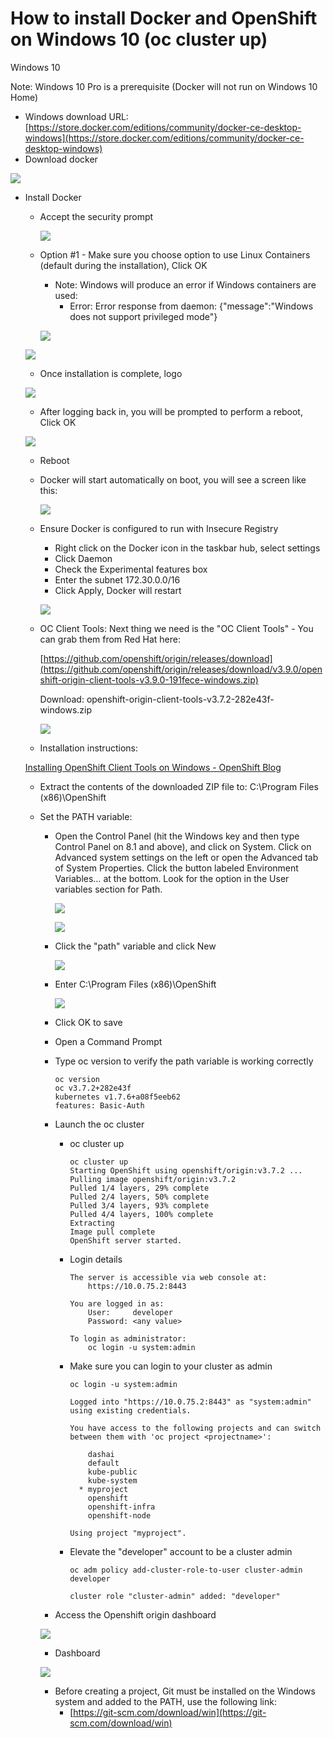 # How to install Docker and OpenShift on Windows 10 (oc cluster up)

Windows 10

Note: Windows 10 Pro is a prerequisite (Docker will not run on Windows 10 Home)

- Windows download URL: [https://store.docker.com/editions/community/docker-ce-desktop-windows](https://store.docker.com/editions/community/docker-ce-desktop-windows)
- Download docker

![](../images/https_%2F%2Fs3-us-west-2.amazonaws.com%2Fsecure.notion-static.com%2Fc50c328a-8114-4a40-aff5-9db22da04b35%2FUntitled.png)


- Install Docker
  - Accept the security prompt

    ![](../images/https%3A%2F%2Fs3-us-west-2.amazonaws.com%2Fsecure.notion-static.com%2F9af46363-d2bd-4c59-9afe-88ee767f5e78%2FUntitled.png)

  - Option #1 - Make sure you choose option to use Linux Containers (default during the installation), Click OK
    - Note: Windows will produce an error if Windows containers are used:
      - Error: Error response from daemon: {"message":"Windows does not support privileged mode"}

    ![](../images/https%3A%2F%2Fs3-us-west-2.amazonaws.com%2Fsecure.notion-static.com%2F66eb167c-2ae6-4f05-88f4-79ab3f2d954c%2FUntitled.png)

  ![](../images/https%3A%2F%2Fs3-us-west-2.amazonaws.com%2Fsecure.notion-static.com%2F411382aa-9204-4087-9081-b4b67f03bbe9%2FUntitled.png)

  - Once installation is complete, logo

  ![](../images/https%3A%2F%2Fs3-us-west-2.amazonaws.com%2Fsecure.notion-static.com%2F89a6be2e-0adc-4d1d-b920-cabe1c359e2a%2FUntitled.png)

  - After logging back in, you will be prompted to perform a reboot, Click OK

  ![](../images/https%3A%2F%2Fs3-us-west-2.amazonaws.com%2Fsecure.notion-static.com%2F03dc7b17-4ae6-48ee-ae80-6b182dc42d02%2FUntitled.png)

  - Reboot
  - Docker will start automatically on boot, you will see a screen like this:

    ![](../images/https%3A%2F%2Fs3-us-west-2.amazonaws.com%2Fsecure.notion-static.com%2F6bc45956-be58-4827-8410-c9ed43d5c82b%2FUntitled.png)

  - Ensure Docker is configured to run with Insecure Registry
    - Right click on the Docker icon in the taskbar hub, select settings
    - Click Daemon
    - Check the Experimental features box
    - Enter the subnet 172.30.0.0/16
    - Click Apply, Docker will restart

    ![](../images/https%3A%2F%2Fs3-us-west-2.amazonaws.com%2Fsecure.notion-static.com%2F70a6a684-88cf-4fa5-af82-1dc27b589e26%2FUntitled.png)

  - OC Client Tools: Next thing we need is the "OC Client Tools" - You can grab them from Red Hat here:

    [https://github.com/openshift/origin/releases/download](https://github.com/openshift/origin/releases/download/v3.9.0/openshift-origin-client-tools-v3.9.0-191fece-windows.zip)

    Download: openshift-origin-client-tools-v3.7.2-282e43f-windows.zip

    ![](../images/https%3A%2F%2Fs3-us-west-2.amazonaws.com%2Fsecure.notion-static.com%2Fc5cfe908-d0d6-4fa7-9fc1-f7cc1db0dee7%2FUntitled.png)

  - Installation instructions:

  [Installing OpenShift Client Tools on Windows - OpenShift Blog](https://blog.openshift.com/installing-oc-tools-windows/)

  - Extract the contents of the downloaded ZIP file to: C:\Program Files (x86)\OpenShift
  - Set the PATH variable:
    - Open the Control Panel (hit the Windows key and then type Control Panel on 8.1 and above), and click on System. Click on Advanced system settings on the left or open the Advanced tab of System Properties. Click the button labeled Environment Variables… at the bottom. Look for the option in the User variables section for Path.

      ![](../images/https%3A%2F%2Fs3-us-west-2.amazonaws.com%2Fsecure.notion-static.com%2F67aa127d-faa5-491d-b0f9-f9f05eee975d%2FUntitled.png)

      ![](../images/https%3A%2F%2Fs3-us-west-2.amazonaws.com%2Fsecure.notion-static.com%2F4f47bc0a-636b-467c-a229-54e7b09bb79e%2FUntitled.png)

    - Click the "path" variable and click New

      ![](../images/https%3A%2F%2Fs3-us-west-2.amazonaws.com%2Fsecure.notion-static.com%2F0df3e353-2968-4e1d-b7f8-4f56e46ca6e8%2FUntitled.png)

    - Enter C:\Program Files (x86)\OpenShift

      ![](../images/https%3A%2F%2Fs3-us-west-2.amazonaws.com%2Fsecure.notion-static.com%2Fe9d48684-3b68-4ad3-865f-e8942fa9cd72%2FUntitled.png)

    - Click OK to save
    - Open a Command Prompt
    - Type oc version to verify the path variable is working correctly

          oc version
          oc v3.7.2+282e43f
          kubernetes v1.7.6+a08f5eeb62
          features: Basic-Auth

    - Launch the oc cluster
      - oc cluster up

            oc cluster up
            Starting OpenShift using openshift/origin:v3.7.2 ...
            Pulling image openshift/origin:v3.7.2
            Pulled 1/4 layers, 29% complete
            Pulled 2/4 layers, 50% complete
            Pulled 3/4 layers, 93% complete
            Pulled 4/4 layers, 100% complete
            Extracting
            Image pull complete
            OpenShift server started.

      - Login details

            The server is accessible via web console at:
                https://10.0.75.2:8443

            You are logged in as:
                User:     developer
                Password: <any value>

            To login as administrator:
                oc login -u system:admin

      - Make sure you can login to your cluster as admin

            oc login -u system:admin

            Logged into "https://10.0.75.2:8443" as "system:admin" using existing credentials.

            You have access to the following projects and can switch between them with 'oc project <projectname>':

                dashai
                default
                kube-public
                kube-system
              * myproject
                openshift
                openshift-infra
                openshift-node

            Using project "myproject".

      - Elevate the "developer" account to be a cluster admin

            oc adm policy add-cluster-role-to-user cluster-admin developer

            cluster role "cluster-admin" added: "developer"

    - Access the Openshift origin dashboard

    ![](../images/https%3A%2F%2Fs3-us-west-2.amazonaws.com%2Fsecure.notion-static.com%2F24fc0e00-7d09-4469-bcec-5702895a33c5%2FUntitled.png)

    - Dashboard

    ![](../images/https%3A%2F%2Fs3-us-west-2.amazonaws.com%2Fsecure.notion-static.com%2Ffe144e61-6e72-4416-80a3-9a96a3bea97f%2FUntitled.png)

    - Before creating a project, Git must be installed on the Windows system and added to the PATH, use the following link:
      - [https://git-scm.com/download/win](https://git-scm.com/download/win)
